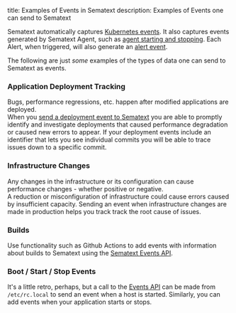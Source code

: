 title: Examples of Events in Sematext
description: Examples of Events one can send to Sematext
 
Sematext automatically captures [Kubernetes events](https://sematext.com/docs/integration/kubernetes/#kubernetes-events).  It also captures events generated by Sematext Agent, such as [agent starting and stopping](https://sematext.com/docs/agents/sematext-agent/starting-stopping/). Each Alert, when triggered, will also generate an [alert event](https://sematext.com/docs/alerts/alert-events/).

The following are just _some_ examples of the types of data one can send to Sematext as events.

### Application Deployment Tracking

Bugs, performance regressions, etc. happen after modified applications are deployed.  
When you [send a deployment event to Sematext](adding/#adding-events-via-api) you are able to promptly identify and investigate deployments that caused performance degradation
or caused new errors to appear.  If your deployment events include an identifier that lets you see individual commits you will be able to
trace issues down to a specific commit.

### Infrastructure Changes

Any changes in the infrastructure or its configuration can cause performance changes - whether positive or negative.  
A reduction or misconfiguration of infrastructure could cause errors caused by insufficient capacity.
Sending an event when infrastructure changes are made in production helps you track track the root cause of issues.

### Builds

Use functionality such as Github Actions to add events with information about builds to Sematext using the [Sematext Events API](adding/#adding-events-via-api).

### Boot / Start / Stop Events

It's a little retro, perhaps, but a call to the [Events API](adding/#adding-events-via-api) can be made from `/etc/rc.local` to send an event when a host is started.  Similarly, you can add events when your application starts or stops.
